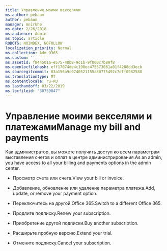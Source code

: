 ```yaml
---
title: Управление моими векселями
ms.author: pebaum
author: pebaum
manager: mnirkhe
ms.date: 2/26/2018
ms.audience: Admin
ms.topic: article
ROBOTS: NOINDEX, NOFOLLOW
localization_priority: Normal
ms.collection: Adm_O365
ms.custom: ''
ms.assetid: f844501a-e575-48b8-9c1b-9f800c7b89f8
ms.openlocfilehash: eff17074de4c198ec475573081a01f4288dd3ecb
ms.sourcegitcommit: 03a156a9c9740521155a30775492c7dff0982588
ms.translationtype: MT
ms.contentlocale: ru-RU
ms.lasthandoff: 03/22/2019
ms.locfileid: "30759847"
---
```

# <a name="manage-my-bill-and-payments"></a><span data-ttu-id="56a2e-102">Управление моими векселями и платежами</span><span class="sxs-lookup"><span data-stu-id="56a2e-102">Manage my bill and payments</span></span>

<span data-ttu-id="56a2e-103">Как администратор, вы можете получить доступ ко всем параметрам выставления счетов и оплат в центре администрирования.</span><span class="sxs-lookup"><span data-stu-id="56a2e-103">As an admin, you have access to all your billing and payments options in the admin center.</span></span>
  
- <span data-ttu-id="56a2e-104">Просмотр счета или счета.</span><span class="sxs-lookup"><span data-stu-id="56a2e-104">View your bill or invoice.</span></span>
    
- <span data-ttu-id="56a2e-105">Добавление, обновление или удаление параметра платежа.</span><span class="sxs-lookup"><span data-stu-id="56a2e-105">Add, update, or remove your payment option.</span></span>
    
- <span data-ttu-id="56a2e-106">Переключитесь на другой Office 365.</span><span class="sxs-lookup"><span data-stu-id="56a2e-106">Switch to a different Office 365.</span></span>
    
- <span data-ttu-id="56a2e-107">Продлите подписку.</span><span class="sxs-lookup"><span data-stu-id="56a2e-107">Renew your subscription.</span></span>
    
- <span data-ttu-id="56a2e-108">Приобретение другой подписки.</span><span class="sxs-lookup"><span data-stu-id="56a2e-108">Buy another subscription.</span></span>
    
- <span data-ttu-id="56a2e-109">Расширьте пробную версию.</span><span class="sxs-lookup"><span data-stu-id="56a2e-109">Extend your trial.</span></span>
    
- <span data-ttu-id="56a2e-110">Отмените подписку.</span><span class="sxs-lookup"><span data-stu-id="56a2e-110">Cancel your subscription.</span></span>
    


